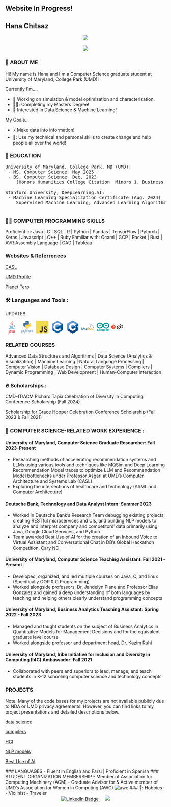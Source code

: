 
<!--
**hanac7500/hanac7500** is a ✨ _special_ ✨ repository because its `README.md` (this file) appears on your GitHub profile.

Here are some ideas to get you started:

- 🔭 I’m currently working on ...
- 🌱 I’m currently learning ...
- 👯 I’m looking to collaborate on ...
- 🤔 I’m looking for help with ...
- 💬 Ask me about ...
- 📫 How to reach me: ...
- 😄 Pronouns: ...
- ⚡ Fun fact: ...
-->

<!-- gif
<div id="header" align="center">
  <img src="https://media.giphy.com/media/M9gbBd9nbDrOTu1Mqx/giphy.gif" width="100"/>
</div>
 -->

## Website In Progress!
## Hana Chitsaz 

<!-- add links to evaluations and other projec ts! -->

<!-- banner 
<div align="center">
  <img src="https://media.giphy.com/media/dWesBcTLavkZuG35MI/giphy.gif" width="600" height="300"/>
</div>
-->
<!-- girl bird gif -->
<div align="center">
  <img src="https://i.giphy.com/media/v1.Y2lkPTc5MGI3NjExY3FqYWltbmo2eXR4bjZpMWZ6MXlyMmFtdXRtb2tlZjk2ZXZkb2R1cCZlcD12MV9pbnRlcm5hbF9naWZfYnlfaWQmY3Q9Zw/L1R1tvI9svkIWwpVYr/giphy.gif" >
</div>



<!-- fun text presenter -->
<p align="center">
  <a href="https://github.com/DenverCoder1/readme-typing-svg"><img src="https://readme-typing-svg.herokuapp.com?font=Time+New+Roman&color=cyan&size=25&center=true&vCenter=true&width=600&height=100&lines=Hana+Chitsaz..&hearts;++;Student,+Researcher,+Active+Learner..."></a>
</p>



### 🦋 ABOUT ME 

Hi! My name is Hana and I'm a Computer Science graduate student at University of Maryland, College Park (UMD)! 

Currently I'm....
- :seedling: Working on simulation & model optimization and characterization.
- 👩‍🎓: Completing my Masters Degree!
- 🍎 Interested in Data Science & Machine Learning!

My Goals...
- :zap:  Make data into information!
- 🤝: Use my technical and personal skills to create change and help people all over the world!

### :turtle: EDUCATION 
<pre>
University of Maryland, College Park, MD (UMD):  
 - MS, Computer Science  May 2025 
 - BS, Computer Science  Dec. 2023
    (Honors Humanities College Citation  Minors 1. Business Analytics 2. Persian Studies)

Stanford University, DeepLearning.AI: 
 - Machine Learning Specialization Certificate (Aug. 2024) 
    Supervised Machine Learning; Advanced Learning Algorithms; and Unsupervised Learning, Recommenders, and Reinforcement Learning  

</pre>
### 👩‍💻 COMPUTER PROGRAMMING SKILLS
Proficient in: Java | C |  SQL | R | Python | Pandas | TensorFlow | Pytorch | Keras | Javascript | C++ | Ruby 
Familiar with: Ocaml | GCP | Racket | Rust | AVR Assembly Language | CAD | Tableau 

### Websites & Referrences

<a href="https://casl.cs.umd.edu/team/index.html"> CASL </a>

<a href="https://www.cs.umd.edu/people/hchitsaz"> UMD Profile </a>

<a href="https://planetterp.com/professor/chitsaz"> Planet Terp </a>


### :hammer_and_wrench: Languages and Tools :
UPDATE!!
<div>
  <img src="https://github.com/devicons/devicon/blob/master/icons/java/java-original-wordmark.svg" title="Java" alt="Java" width="40" height="40"/>&nbsp;
  <img src="https://github.com/devicons/devicon/blob/master/icons/python/python-original-wordmark.svg" title="Python" alt="Python" width="40" height="40"/>&nbsp;
  <img src="https://github.com/devicons/devicon/blob/master/icons/javascript/javascript-original.svg" title="JavaScript" alt="JavaScript" width="40" height="40"/>&nbsp;
  <img src="https://github.com/devicons/devicon/blob/master/icons/c/c-original.svg" title="C"  alt="C" width="40" height="40"/>&nbsp;
   <img src="https://github.com/devicons/devicon/blob/master/icons/cplusplus/cplusplus-original.svg" title="C++"  alt="C++" width="40" height="40"/>&nbsp;
  <img src="https://github.com/devicons/devicon/blob/master/icons/mysql/mysql-original-wordmark.svg" title="MySQL"  alt="MySQL" width="40" height="40"/>&nbsp;
   <img src="https://github.com/devicons/devicon/blob/master/icons/arduino/arduino-original-wordmark.svg" title="Arduino" **alt="Arguino" width="40" height="40"/>
  <img src="https://github.com/devicons/devicon/blob/master/icons/git/git-original-wordmark.svg" title="Git" **alt="Git" width="40" height="40"/>
</div>

### RELATED COURSES
Advanced Data Structures and Algorithms | Data Science (Analytics & Visualization) | Machine Learning | Natural Language Processing | Computer Vision | Database Design | Computer Systems | Compilers |  Dynamic Programming | Web Development | Human-Computer Interaction


### :fire: Scholarships :

  CMD-IT/ACM Richard Tapia Celebration of Diversity in Computing Conference Scholarship (Fall 2024)
  
  Scholarship for Grace Hopper Celebration Conference Scholarship (Fall 2023 & Fall 2021) 


<!--### :brain: Resume :
 <a href="https://docs.google.com/document/d/1qUgDYYxinzVazdmUksZCf17AlM_IqwmqyiafyrL299c/edit?usp=sharing"> Resume</a>
<!-->
### :ocean: COMPUTER SCIENCE-RELATED WORK EXPERIENCE :

#### University of Maryland, Computer Science Graduate Researcher: Fall 2023-Present

- Researching methods of accelerating recommendation systems and LLMs using various tools and techniques like MQSim and Deep Learning Recommendation Model traces to optimize LLM and Recommendation Model bottlenecks under Professor Asgari at UMD’s Computer Architecture and Systems Lab (CASL)
- Exploring the intersections of healthcare and technology (AI/ML and Computer Architecture)

#### Deutsche Bank, Technology and Data Analyst Intern: Summer 2023

- Worked in Deutsche Bank’s Research Team debugging existing projects, creating RESTful microservices and UIs, and building NLP models to analyze and interpret company and competitors’ data primarily using Java, Google Cloud Services, and Python 
- Team awarded Best Use of AI for the creation of an Inbound Voice to Virtual Assistant and Conversational Chat in DB’s Global Hackathon Competition, Cary NC

#### University of Maryland, Computer Science Teaching Assistant: Fall 2021 - Present

- Developed, organized, and led multiple courses on Java, C, and linux (Specifically OOP & C Programming)
- Worked alongside professors, Dr. Jandelyn Plane and Professor Elias Gonzalez and gained a deep understanding of both languages by teaching and helping others clearly understand programming concepts

#### University of Maryland, Business Analytics Teaching Assistant: Spring 2022 - Fall 2023

- Managed and taught students on the subject of Business Analytics in Quantitative Models for Management Decisions and for the equivalent graduate level course
- Worked alongside professor and department head, Dr. Kazim Ruhi

#### University of Maryland, Iribe Initiative for Inclusion and Diversity in Computing (I4C) Ambassador: Fall 2021

- Collaborated with peers and superiors to lead, manage, and teach students in K-12 schooling computer science and technology concepts


  
### PROJECTS
Note: Many of the code bases for my projects are not available publicly due to NDA or UMD privacy agreements. However, you can find links to my project presentations and detailed descriptions below.

<a href="https://drive.google.com/file/d/1ElTfkpib9fXbmbN2bwCasBrnAUlv-sC3/view?usp=sharing"> data science </a>

<a href="https://github.com/ldoney/spite/blob/main/summary.pdf"> compilers </a>

<a href="https://www.hackster.io/musical-cocoon/musical-cocoon-4ed723"> HCI </a>

<a href="https://docs.google.com/presentation/d/1840acpgK6HQD_2RTAEOuwvzGrN0EmnPRu6yMz4PkwN4/edit?usp=sharing"> NLP models </a>

<a href="https://docs.google.com/presentation/d/1Ty28UHlwvML5CkVSdi1XQH0qI_9832yCvOff6F63eko/edit?usp=sharing"> Best Use of AI </a>
<!--> <a href="">  </a> 

### LANGUAGES 
- Fluent in English and Farsi | Proficient in Spanish

### STUDENT ORGANIZATION MEMBERSHIP 
- Member of Association for Computing Machinery (ACM)
- Graduate Advisor for & Active member of UMD’s Association for Women in Computing (AWC)

  <img src="https://github.com/user-attachments/assets/47070f89-4212-44da-a62d-dbfad491e3f4" alt="awc" width="200" height="160" style="background-color:white;"> 
  

### 🎻: Hobbies :
- Violinist
- Traveler


<!-- linked in -->
<div id="badges" align="center">
  <a href="https://www.linkedin.com/in/hana-chitsaz-7a8620209/">
    <img src="https://img.shields.io/badge/LinkedIn-blue?style=for-the-badge&logo=linkedin&logoColor=white" alt="LinkedIn Badge"/>
  </a> &nbsp;&nbsp;&nbsp;  <a href="mailto:hanachitsaz@gmail.com" target="blank"><img src="https://img.shields.io/badge/gmail-D14836?style=for-the-badge&logo=gmail&logoColor=white" /></a>
</div>

<!-- view count -->
<div align="center">
  <img src="https://komarev.com/ghpvc/?username=hanac7500&style=flat-square&color=blue" alt=""/>
</div>

